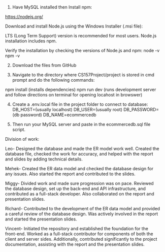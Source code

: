 1. Have MySQL installed then Install npm:

https://nodejs.org/

Download and install Node.js using the Windows Installer (.msi file):

LTS (Long Term Support) version is recommended for most users.
Node.js installation includes npm.

Verify the installation by checking the versions of Node.js and npm:
node -v
npm -v

2. Download the files from GitHub

3. Navigate to the directory where CS157Project/project is stored in cmd prompt and do the following commands:

npm install (installs dependencies)
npm run dev (runs development server and follow directions on terminal for opening locahost in browswer)

4. Create a .env.local file in the project folder to connect to database:
DB_HOST=(usually localhost)
DB_USER=(usually root)
DB_PASSWORD=(db password)
DB_NAME=ecommercedb

5. Then run your MySQL server and paste in the ecommercedb.sql file script.


Division of work:

Leo- Designed the database and made the ER model work well. Created the database file, checked the work for accuracy, and helped with the report and slides by adding technical details.

Mehek- Created the ER data model and checked the database design for any issues. Also started the report and contributed to the slides.

Miggy- Divided work and made sure progression was on pace. Reviewed the database design, set up the back-end and API infrastructure, and contributed as a full-stack developer. Also collaborated on the report and presentation slides.

Richard- Contributed to the development of the ER data model and provided a careful review of the database design. Was actively involved in the report and started the presentation slides.

Vincent- Initiated the repository and established the foundation for the front-end. Worked as a full-stack contributor for components of both the client and server sides. Additionally, contributed significantly to the project documentation, assisting with the report and the presentation slides.

